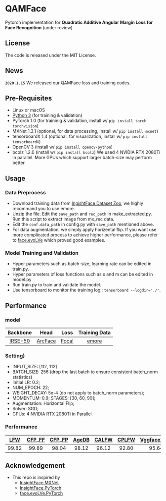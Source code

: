 # QAMFace
Pytorch implementation for **Quadratic Additive Angular Margin Loss for Face Recognition** (under review)
## License
The code is released under the MIT License.
## News
**`2020.1.15`** We released our QAMFace loss and training codes.
## Pre-Requisites 
* Linux or macOS
* [Python 3](https://www.anaconda.com/distribution/) (for training \& validation)
* PyTorch 1.0 (for traininig \& validation, install w/ `pip install torch torchvision`)
* MXNet 1.3.1 (optional, for data processing, install w/ `pip install mxnet`)
* tensorboardX 1.4 (optional, for visualization, install w/ `pip install tensorboardX`)
* OpenCV 3 (install w/ `pip install opencv-python`)
* bcolz 1.2.0 (install w/ `pip install bcolz`)
 We used 4 NVIDIA RTX 2080Ti in parallel. More GPUs which support larger batch-size may perform better.
 
## Usage
### Data Preprocess
- Download training data from [IngishtFace Dataset Zoo](https://github.com/deepinsight/insightface/wiki/Dataset-Zoo), we highly recommand you to use emore.
- Unzip the file. Edit the `save_path` and `rec_path` in make_extracted.py. Run this script to extract image from mx_rec data.
- Edit the `conf.data_path` in config.py with `save_path` mentioned above.
- For data augmentation, we simply apply horizental flip. If you want use more complicated process to achieve higher performance, please refer to [face.evoLVe](https://github.com/ZhaoJ9014/face.evoLVe.PyTorch/) which proved good examples.

### Model Training and Validation
- Hyper parameters such as batch-size, learning rate can be edited in train.py. 
- Hyper parameters of loss functions such as s and m can be edited in model.py
- Run train.py to train and validate the model. 
- Use tensorboard to monitor the training log : `tensorboard --logdir='./'`.

## Performance
### model

|Backbone|Head|Loss|Training Data|
  |:---:|:---:|:---:|:---:|
  |[IRSE-50](https://arxiv.org/pdf/1801.07698.pdf)|[ArcFace]( http://openaccess.thecvf.com/content_CVPR_2019/html/Deng_ArcFace_Additive_Angular_Margin_Loss_for_Deep_Face_Recognition_CVPR_2019_paper.html)|[Focal](https://arxiv.org/pdf/1708.02002.pdf)|[emore](https://arxiv.org/pdf/1607.08221.pdf)|
  
### Setting)
- INPUT_SIZE: [112, 112]
- BATCH_SIZE: 256 (drop the last batch to ensure consistent batch_norm statistics)
- Initial LR: 0.2; 
- NUM_EPOCH: 22;
- WEIGHT_DECAY: 5e-4 (do not apply to batch_norm parameters); 
- MOMENTUM: 0.9; STAGES: [30, 60, 90]; 
- Augmentation: Horizontal Flip;
- Solver: SGD; 
- GPUs: 4 NVIDIA RTX 2080Ti in Parallel
### Performance

|[LFW](https://hal.inria.fr/file/index/docid/321923/filename/Huang_long_eccv2008-lfw.pdf)|[CFP_FF](http://www.cfpw.io/paper.pdf)|[CFP_FP](http://www.cfpw.io/paper.pdf)|[AgeDB](http://openaccess.thecvf.com/content_cvpr_2017_workshops/w33/papers/Moschoglou_AgeDB_The_First_CVPR_2017_paper.pdf)|[CALFW](https://arxiv.org/pdf/1708.08197.pdf)|[CPLFW](http://www.whdeng.cn/CPLFW/Cross-Pose-LFW.pdf)|[Vggface2_FP](https://arxiv.org/pdf/1710.08092.pdf)|
|:---:|:---:|:---:|:---:|:---:|:---:|:---:|
|99.82|99.89|98.04|98.12|96.12|92.80|95.64|

## Acknowledgement 
- This repo is inspired by 
  - [InsightFace.MXNet](https://github.com/deepinsight/insightface)
  - [InsightFace.PyTorch](https://github.com/TreB1eN/InsightFace_Pytorch)
  - [face.evoLVe.PyTorch](https://github.com/ZhaoJ9014/face.evoLVe.PyTorch)
